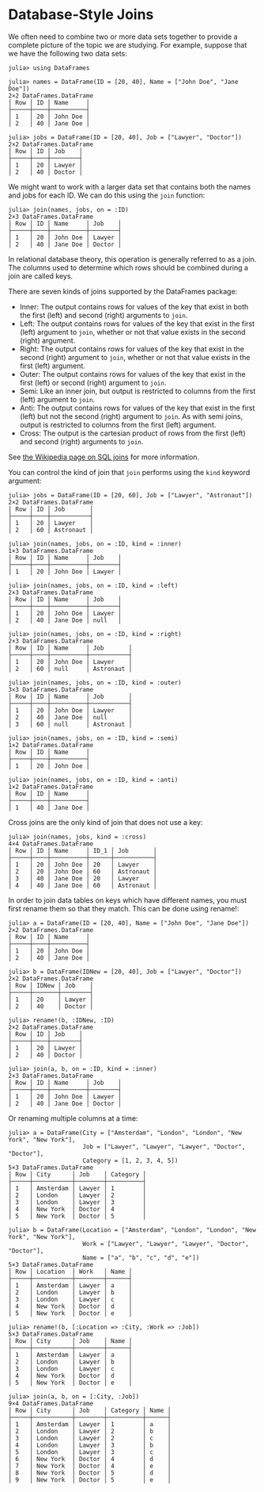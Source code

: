 # Database-Style Joins

We often need to combine two or more data sets together to provide a complete picture of the topic we are studying. For example, suppose that we have the following two data sets:

```jldoctest joins
julia> using DataFrames

julia> names = DataFrame(ID = [20, 40], Name = ["John Doe", "Jane Doe"])
2×2 DataFrames.DataFrame
│ Row │ ID │ Name     │
├─────┼────┼──────────┤
│ 1   │ 20 │ John Doe │
│ 2   │ 40 │ Jane Doe │

julia> jobs = DataFrame(ID = [20, 40], Job = ["Lawyer", "Doctor"])
2×2 DataFrames.DataFrame
│ Row │ ID │ Job    │
├─────┼────┼────────┤
│ 1   │ 20 │ Lawyer │
│ 2   │ 40 │ Doctor │

```

We might want to work with a larger data set that contains both the names and jobs for each ID. We can do this using the `join` function:

```jldoctest joins
julia> join(names, jobs, on = :ID)
2×3 DataFrames.DataFrame
│ Row │ ID │ Name     │ Job    │
├─────┼────┼──────────┼────────┤
│ 1   │ 20 │ John Doe │ Lawyer │
│ 2   │ 40 │ Jane Doe │ Doctor │

```

In relational database theory, this operation is generally referred to as a join. The columns used to determine which rows should be combined during a join are called keys.

There are seven kinds of joins supported by the DataFrames package:

-   Inner: The output contains rows for values of the key that exist in both the first (left) and second (right) arguments to `join`.
-   Left: The output contains rows for values of the key that exist in the first (left) argument to `join`, whether or not that value exists in the second (right) argument.
-   Right: The output contains rows for values of the key that exist in the second (right) argument to `join`, whether or not that value exists in the first (left) argument.
-   Outer: The output contains rows for values of the key that exist in the first (left) or second (right) argument to `join`.
-   Semi: Like an inner join, but output is restricted to columns from the first (left) argument to `join`.
-   Anti: The output contains rows for values of the key that exist in the first (left) but not the second (right) argument to `join`. As with semi joins, output is restricted to columns from the first (left) argument.
-   Cross: The output is the cartesian product of rows from the first (left) and second (right) arguments to `join`.

See [the Wikipedia page on SQL joins](https://en.wikipedia.org/wiki/Join_(SQL)) for more information.

You can control the kind of join that `join` performs using the `kind` keyword argument:

```jldoctest joins
julia> jobs = DataFrame(ID = [20, 60], Job = ["Lawyer", "Astronaut"])
2×2 DataFrames.DataFrame
│ Row │ ID │ Job       │
├─────┼────┼───────────┤
│ 1   │ 20 │ Lawyer    │
│ 2   │ 60 │ Astronaut │

julia> join(names, jobs, on = :ID, kind = :inner)
1×3 DataFrames.DataFrame
│ Row │ ID │ Name     │ Job    │
├─────┼────┼──────────┼────────┤
│ 1   │ 20 │ John Doe │ Lawyer │

julia> join(names, jobs, on = :ID, kind = :left)
2×3 DataFrames.DataFrame
│ Row │ ID │ Name     │ Job    │
├─────┼────┼──────────┼────────┤
│ 1   │ 20 │ John Doe │ Lawyer │
│ 2   │ 40 │ Jane Doe │ null   │

julia> join(names, jobs, on = :ID, kind = :right)
2×3 DataFrames.DataFrame
│ Row │ ID │ Name     │ Job       │
├─────┼────┼──────────┼───────────┤
│ 1   │ 20 │ John Doe │ Lawyer    │
│ 2   │ 60 │ null     │ Astronaut │

julia> join(names, jobs, on = :ID, kind = :outer)
3×3 DataFrames.DataFrame
│ Row │ ID │ Name     │ Job       │
├─────┼────┼──────────┼───────────┤
│ 1   │ 20 │ John Doe │ Lawyer    │
│ 2   │ 40 │ Jane Doe │ null      │
│ 3   │ 60 │ null     │ Astronaut │

julia> join(names, jobs, on = :ID, kind = :semi)
1×2 DataFrames.DataFrame
│ Row │ ID │ Name     │
├─────┼────┼──────────┤
│ 1   │ 20 │ John Doe │

julia> join(names, jobs, on = :ID, kind = :anti)
1×2 DataFrames.DataFrame
│ Row │ ID │ Name     │
├─────┼────┼──────────┤
│ 1   │ 40 │ Jane Doe │

```

Cross joins are the only kind of join that does not use a key:

```jldoctest joins
julia> join(names, jobs, kind = :cross)
4×4 DataFrames.DataFrame
│ Row │ ID │ Name     │ ID_1 │ Job       │
├─────┼────┼──────────┼──────┼───────────┤
│ 1   │ 20 │ John Doe │ 20   │ Lawyer    │
│ 2   │ 20 │ John Doe │ 60   │ Astronaut │
│ 3   │ 40 │ Jane Doe │ 20   │ Lawyer    │
│ 4   │ 40 │ Jane Doe │ 60   │ Astronaut │

```

In order to join data tables on keys which have different names, you must first rename them so that they match. This can be done using rename!:

```jldoctest joins
julia> a = DataFrame(ID = [20, 40], Name = ["John Doe", "Jane Doe"])
2×2 DataFrames.DataFrame
│ Row │ ID │ Name     │
├─────┼────┼──────────┤
│ 1   │ 20 │ John Doe │
│ 2   │ 40 │ Jane Doe │

julia> b = DataFrame(IDNew = [20, 40], Job = ["Lawyer", "Doctor"])
2×2 DataFrames.DataFrame
│ Row │ IDNew │ Job    │
├─────┼───────┼────────┤
│ 1   │ 20    │ Lawyer │
│ 2   │ 40    │ Doctor │

julia> rename!(b, :IDNew, :ID)
2×2 DataFrames.DataFrame
│ Row │ ID │ Job    │
├─────┼────┼────────┤
│ 1   │ 20 │ Lawyer │
│ 2   │ 40 │ Doctor │

julia> join(a, b, on = :ID, kind = :inner)
2×3 DataFrames.DataFrame
│ Row │ ID │ Name     │ Job    │
├─────┼────┼──────────┼────────┤
│ 1   │ 20 │ John Doe │ Lawyer │
│ 2   │ 40 │ Jane Doe │ Doctor │

```

Or renaming multiple columns at a time:

```jldoctest joins
julia> a = DataFrame(City = ["Amsterdam", "London", "London", "New York", "New York"],
                     Job = ["Lawyer", "Lawyer", "Lawyer", "Doctor", "Doctor"],
                     Category = [1, 2, 3, 4, 5])
5×3 DataFrames.DataFrame
│ Row │ City      │ Job    │ Category │
├─────┼───────────┼────────┼──────────┤
│ 1   │ Amsterdam │ Lawyer │ 1        │
│ 2   │ London    │ Lawyer │ 2        │
│ 3   │ London    │ Lawyer │ 3        │
│ 4   │ New York  │ Doctor │ 4        │
│ 5   │ New York  │ Doctor │ 5        │

julia> b = DataFrame(Location = ["Amsterdam", "London", "London", "New York", "New York"],
                     Work = ["Lawyer", "Lawyer", "Lawyer", "Doctor", "Doctor"],
                     Name = ["a", "b", "c", "d", "e"])
5×3 DataFrames.DataFrame
│ Row │ Location  │ Work   │ Name │
├─────┼───────────┼────────┼──────┤
│ 1   │ Amsterdam │ Lawyer │ a    │
│ 2   │ London    │ Lawyer │ b    │
│ 3   │ London    │ Lawyer │ c    │
│ 4   │ New York  │ Doctor │ d    │
│ 5   │ New York  │ Doctor │ e    │

julia> rename!(b, [:Location => :City, :Work => :Job])
5×3 DataFrames.DataFrame
│ Row │ City      │ Job    │ Name │
├─────┼───────────┼────────┼──────┤
│ 1   │ Amsterdam │ Lawyer │ a    │
│ 2   │ London    │ Lawyer │ b    │
│ 3   │ London    │ Lawyer │ c    │
│ 4   │ New York  │ Doctor │ d    │
│ 5   │ New York  │ Doctor │ e    │

julia> join(a, b, on = [:City, :Job])
9×4 DataFrames.DataFrame
│ Row │ City      │ Job    │ Category │ Name │
├─────┼───────────┼────────┼──────────┼──────┤
│ 1   │ Amsterdam │ Lawyer │ 1        │ a    │
│ 2   │ London    │ Lawyer │ 2        │ b    │
│ 3   │ London    │ Lawyer │ 2        │ c    │
│ 4   │ London    │ Lawyer │ 3        │ b    │
│ 5   │ London    │ Lawyer │ 3        │ c    │
│ 6   │ New York  │ Doctor │ 4        │ d    │
│ 7   │ New York  │ Doctor │ 4        │ e    │
│ 8   │ New York  │ Doctor │ 5        │ d    │
│ 9   │ New York  │ Doctor │ 5        │ e    │

```
